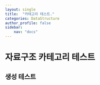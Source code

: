 ```yaml
---
layout: single
title:  "카테고리 테스트."
categories: DataStructure
author_profile: false
sidebar:
    nav: "docs"
---
```


# 자료구조 카테고리 테스트

## 생성 테스트